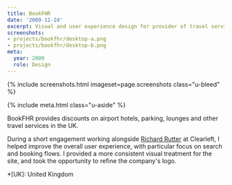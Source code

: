 ```yaml
---
title: BookFHR
date: '2009-11-24'
excerpt: Visual and user experience design for provider of travel services
screenshots:
- projects/bookfhr/desktop-a.png
- projects/bookfhr/desktop-b.png
meta:
  year: 2009
  role: Design
---
```

{% include screenshots.html
  imageset=page.screenshots
  class="u-bleed"
%}

{% include meta.html
  class="u-aside"
%}

BookFHR provides discounts on airport hotels, parking, lounges and other travel services in the UK.

During a short engagement working alongside [Richard Rutter][1] at Clearleft, I helped improve the overall user experience, with particular focus on search and booking flows. I provided a more consistent visual treatment for the site, and took the opportunity to refine the company's logo.

[1]: http://clearleft.com/is/richard-rutter/

*[UK]: United Kingdom

